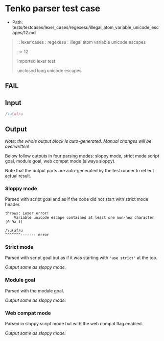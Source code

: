 # Tenko parser test case

- Path: tests/testcases/lexer_cases/regexesu/illegal_atom_variable_unicode_escapes/12.md

> :: lexer cases : regexesu : illegal atom variable unicode escapes
>
> ::> 12
>
> Imported lexer test
>
> unclosed long unicode escapes

## FAIL

## Input

`````js
/\u{af/u
`````

## Output

_Note: the whole output block is auto-generated. Manual changes will be overwritten!_

Below follow outputs in four parsing modes: sloppy mode, strict mode script goal, module goal, web compat mode (always sloppy).

Note that the output parts are auto-generated by the test runner to reflect actual result.

### Sloppy mode

Parsed with script goal and as if the code did not start with strict mode header.

`````
throws: Lexer error!
    Variable unicode escape contained at least one non-hex character (0-9a-f)

/\u{af/u
^^^^^^^------- error
`````

### Strict mode

Parsed with script goal but as if it was starting with `"use strict"` at the top.

_Output same as sloppy mode._

### Module goal

Parsed with the module goal.

_Output same as sloppy mode._

### Web compat mode

Parsed in sloppy script mode but with the web compat flag enabled.

_Output same as sloppy mode._
